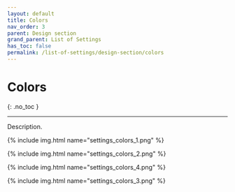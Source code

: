 ```yaml
---
layout: default
title: Colors
nav_order: 3
parent: Design section
grand_parent: List of Settings
has_toc: false
permalink: /list-of-settings/design-section/colors
---
```


# Colors
{: .no_toc }

---

Description.

{% include img.html name="settings_colors_1.png" %}

{% include img.html name="settings_colors_2.png" %}

{% include img.html name="settings_colors_4.png" %}

{% include img.html name="settings_colors_3.png" %}